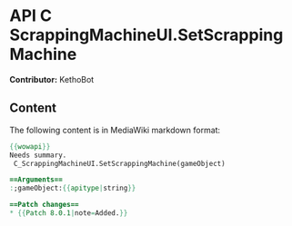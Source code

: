 # API C ScrappingMachineUI.SetScrappingMachine

**Contributor:** KethoBot

## Content

The following content is in MediaWiki markdown format:

```mediawiki
{{wowapi}}
Needs summary.
 C_ScrappingMachineUI.SetScrappingMachine(gameObject)

==Arguments==
:;gameObject:{{apitype|string}}

==Patch changes==
* {{Patch 8.0.1|note=Added.}}
```